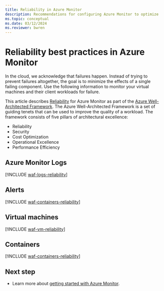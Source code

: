 ```yaml
---
title: Reliability in Azure Monitor
description: Recommendations for configuring Azure Monitor to optimize reliability.
ms.topic: conceptual
ms.date: 03/12/2024
ms.reviewer: bwren
---
```


# Reliability best practices in Azure Monitor

In the cloud, we acknowledge that failures happen. Instead of trying to prevent failures altogether, the goal is to minimize the effects of a single failing component. Use the following information to monitor your virtual machines and their client workloads for failure.

This article describes [Reliability](/azure/architecture/framework/reliability/) for Azure Monitor as part of the [Azure Well-Architected Framework](/azure/architecture/framework/). The Azure Well-Architected Framework is a set of guiding tenets that can be used to improve the quality of a workload. The framework consists of five pillars of architectural excellence:

* Reliability
* Security
* Cost Optimization
* Operational Excellence
* Performance Efficiency

## Azure Monitor Logs

[!INCLUDE [waf-logs-reliability](includes/waf-logs-reliability.md)]

## Alerts

[!INCLUDE [waf-containers-reliability](includes/waf-alerts-reliability.md)]

## Virtual machines

[!INCLUDE [waf-vm-reliability](includes/waf-vm-reliability.md)]

## Containers

[!INCLUDE [waf-containers-reliability](includes/waf-containers-reliability.md)]

## Next step

* Learn more about [getting started with Azure Monitor](getting-started.md).
